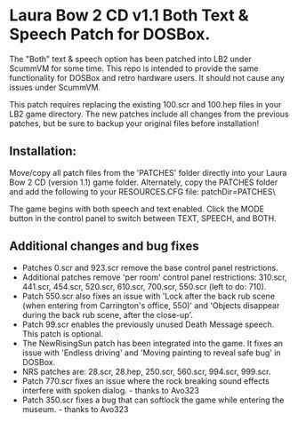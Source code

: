 # Laura Bow 2 CD v1.1 Both Text & Speech Patch for DOSBox.

The "Both" text & speech option has been patched into LB2 under ScummVM for some time. This repo is intended to provide the same functionality for DOSBox and retro hardware users. It should not cause any issues under ScummVM.

This patch requires replacing the existing 100.scr and 100.hep files in your LB2 game directory. The new patches include all changes from the previous patches, but be sure to backup your original files before installation!

## Installation:

Move/copy all patch files from the 'PATCHES' folder directly into your Laura Bow 2 CD (version 1.1) game folder. Alternately, copy the PATCHES folder and add the following to your RESOURCES.CFG file: patchDir=PATCHES\

The game begins with both speech and text enabled. Click the MODE button in the control panel to switch between TEXT, SPEECH, and BOTH.

## Additional changes and bug fixes

* Patches 0.scr and 923.scr remove the base control panel restrictions.
* Additional patches remove 'per room' control panel restrictions: 310.scr, 441.scr, 454.scr, 520.scr, 610.scr, 700.scr, 550.scr (left to do: 710).
* Patch 550.scr also fixes an issue with 'Lock after the back rub scene (when entering from Carrington's office, 550)' and 'Objects disappear during the back rub scene, after the close-up'.
* Patch 99.scr enables the previously unused Death Message speech. This patch is optional.
* The NewRisingSun patch has been integrated into the game. It fixes an issue with 'Endless driving' and 'Moving painting to reveal safe bug' in DOSBox.
* NRS patches are: 28.scr, 28.hep, 250.scr, 560.scr, 994.scr, 999.scr.
* Patch 770.scr fixes an issue where the rock breaking sound effects interfere with spoken dialog. - thanks to Avo323
* Patch 350.scr fixes a bug that can softlock the game while entering the museum. - thanks to Avo323

